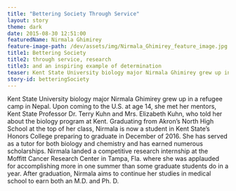```yaml
---
title: "Bettering Society Through Service"
layout: story
theme: dark
date: 2015-08-30 12:51:00
featuredName: Nirmala Ghimirey
feature-image-path: /dev/assets/img/Nirmala_Ghimirey_feature_image.jpg
title1: Bettering Society
title2: through service, research
title3: and an inspiring example of determination
teaser: Kent State University biology major Nirmala Ghimirey grew up in a refugee camp in Nepal.
story-id: betteringSociety
---
```

Kent State University biology major Nirmala Ghimirey grew up in a refugee camp in Nepal. Upon coming to the U.S. at age 14, she met her mentors, Kent State Professor Dr. Terry Kuhn and Mrs. Elizabeth Kuhn, who told her about the biology program at Kent. Graduating from Akron’s North High School at the top of her class, Nirmala is now a student in Kent State’s Honors College preparing to graduate in December of 2016.  She has served as a tutor for both biology and chemistry and has earned numerous scholarships.  Nirmala landed a competitive research internship at the Moffitt Cancer Research Center in Tampa, Fla. where she was applauded for accomplishing more in one summer than some graduate students do in a year.  After graduation, Nirmala aims to continue her studies in medical school to earn both an M.D. and Ph. D.  
